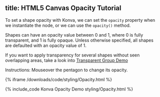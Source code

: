 title: HTML5 Canvas Opacity Tutorial
---

To set a shape opacity with Konva, we can set the `opacity` property when we instantiate the node, or we can use the `opacity()` method.

Shapes can have an opacity value between 0 and 1, where 0 is fully transparent, and 1 is fully opaque.  Unless otherwise specified, all shapes are defaulted with an opacity value of 1.

If you want to apply transparency for several shapes without seen overlapping areas, take a look into [Transparent Group Demo](/docs/sandbox/Transparent_Group.html)

Instructions: Mouseover the pentagon to change its opacity.

{% iframe /downloads/code/styling/Opacity.html %}

{% include_code Konva Opacity Demo styling/Opacity.html %}
